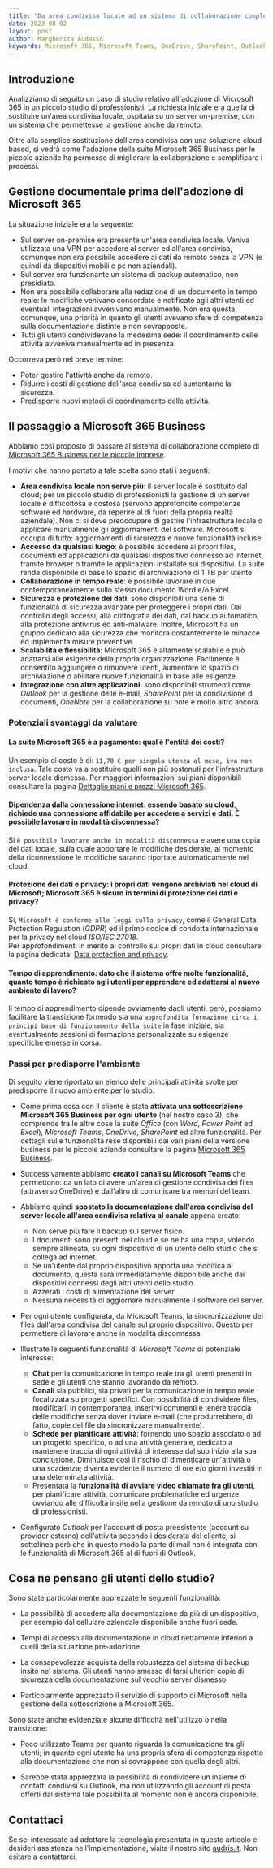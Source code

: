 ```yaml
---
title: "Da area condivisa locale ad un sistema di collaborazione completo tramite Microsoft 365"
date: 2023-08-02
layout: post
author: Margherita Audasso
keywords: Microsoft 365, Microsoft Teams, OneDrive, SharePoint, Outlook
---
```


## Introduzione

Analizziamo di seguito un caso di studio relativo all'adozione di Microsoft 365 in un piccolo studio di professionisti. La richiesta iniziale era quella di sostituire un'area condivisa locale, ospitata su un server on-premise, con un sistema che permettesse la gestione anche da remoto.

Oltre alla semplice sostituzione dell'area condivisa con una soluzione cloud based, si vedrà come l'adozione della suite Microsoft 365 Business per le piccole aziende ha permesso di migliorare la collaborazione e semplificare i processi.

## Gestione documentale prima dell'adozione di Microsoft 365

La situazione iniziale era la seguente:

- Sul server on-premise era presente un'area condivisa locale. Veniva utilizzata una VPN per accedere al server ed all'area condivisa, comunque non era possibile accedere ai dati da remoto senza la VPN (e quindi da dispositivi mobili o pc non aziendali).
- Sul server era funzionante un sistema di backup automatico, non presidiato.
- Non era possibile collaborare alla redazione di un documento in tempo reale: le modifiche venivano concordate e notificate agli altri utenti ed eventuali integrazioni avvenivano manualmente. Non era questa, comunque, una priorità in quanto gli utenti avevano sfere di competenza sulla documentazione distinte e non sovrapposte.
- Tutti gli utenti condividevano la medesima sede: il coordinamento delle attività avveniva manualmente ed in presenza.

Occorreva però nel breve termine:

- Poter gestire l'attività anche da remoto.
- Ridurre i costi di gestione dell'area condivisa ed aumentarne la sicurezza.
- Predisporre nuovi metodi di coordinamento delle attività.

## Il passaggio a Microsoft 365 Business

Abbiamo così proposto di passare al sistema di collaborazione completo di 
[Microsoft 365 Business per le piccole imprese](https://www.microsoft.com/it-it/microsoft-365/business).

I motivi che hanno portato a tale scelta sono stati i seguenti:

- **Area condivisa locale non serve più**: il server locale è sostituito dal cloud; per un piccolo studio di professionisti la gestione di un server locale è difficoltosa e costosa (servono approfondite competenze software ed hardware, da reperire al di fuori della propria realtà aziendale). Non ci si deve preoccupare di gestire l'infrastruttura locale o applicare manualmente gli aggiornamenti del software. Microsoft si occupa di tutto: aggiornamenti di sicurezza e nuove funzionalità incluse. 
- **Accesso da qualsiasi luogo**: è possibile accedere ai propri files, documenti ed applicazioni da qualsiasi dispositivo connesso ad internet, tramite browser o tramite le applicazioni installate sui dispositivi. La suite rende disponibile di base lo spazio di archiviazione di 1 TB per utente.
- **Collaborazione in tempo reale**: è possibile lavorare in due contemporaneamente sullo stesso documento Word e/o Excel.
- **Sicurezza e protezione dei dati**: sono disponibili una serie di funzionalità di sicurezza avanzate per proteggere i propri dati. Dal controllo degli accessi, alla crittografia dei dati, dal backup automatico, alla protezione antivirus ed anti-malware. Inoltre, Microsoft ha un gruppo dedicato alla sicurezza che monitora costantemente le minacce ed implementa misure preventive.
- **Scalabilità e flessibilità**: Microsoft 365 è altamente scalabile e può adattarsi alle esigenze della propria organizzazione. Facilmente è consentito aggiungere o rimuovere utenti, aumentare lo spazio di archiviazione o abilitare nuove funzionalità in base alle esigenze.
- **Integrazione con altre applicazioni**: sono disponibili strumenti come *Outlook* per la gestione delle e-mail, *SharePoint* per la condivisione di documenti, *OneNote* per la collaborazione su note e molto altro ancora.

### Potenziali svantaggi da valutare

#### La suite Microsoft 365 è a pagamento: qual è l'entità dei costi? 

Un esempio di costo è di: `11,70 € per singola utenza al mese, iva non inclusa`.
Tale costo va a sostituire quelli non più sostenuti per l'infrastruttura server locale dismessa. 
Per maggiori informazioni sui piani disponibili consultare la pagina [Dettaglio piani e prezzi Microsoft 365](https://www.microsoft.com/it-it/microsoft-365/business/compare-all-microsoft-365-business-products?market=it). 

#### Dipendenza dalla connessione internet: essendo basato su cloud, richiede una connessione affidabile per accedere a servizi e dati. È possibile lavorare in modalità disconnessa?

Si `è possibile lavorare anche in modalità disconnessa` e avere una copia dei dati locale, sulla quale apportare le modifiche desiderate, al momento della riconnessione le modifiche saranno riportate automaticamente nel cloud.

#### Protezione dei dati e privacy: i propri dati vengono archiviati nel cloud di Microsoft; Microsoft 365 è sicuro in termini di protezione dei dati e privacy?

Si, `Microsoft è conforme alle leggi sulla privacy`, come il General Data Protection Regulation (*GDPR*) ed il primo codice di condotta internazionale per la privacy nel cloud *ISO/IEC 27018*.  
Per approfondimenti in merito al controllo sui propri dati in cloud consultare la pagina dedicata: [Data protection and privacy](https://www.microsoft.com/en-us/trust-center/privacy).

#### Tempo di apprendimento: dato che il sistema offre molte funzionalità, quanto tempo è richiesto agli utenti per apprendere ed adattarsi al nuovo ambiente di lavoro?

Il tempo di apprendimento dipende ovviamente dagli utenti, però, possiamo facilitare la transizione fornendo sia una `approfondita formazione circa i principi base di funzionamento della suite` in fase iniziale, sia eventualmente sessioni di formazione personalizzate su esigenze specifiche emerse in corsa.

### Passi per predisporre l'ambiente

Di seguito viene riportato un elenco delle principali attività svolte per predisporre il nuovo ambiente per lo studio.

- Come prima cosa con il cliente è stata **attivata una sottoscrizione Microsoft 365 Business per ogni utente** (nel nostro caso 3), che comprende tra le altre cose la suite *Office* (con *Word*, *Power Point* ed *Excel*), *Microsoft Teams*, *OneDrive*, *SharePoint* ed altre funzionalità. Per dettagli sulle funzionalità rese disponibili dai vari piani della versione business per le piccole aziende consultare la pagina [Microsoft 365 Business](https://www.microsoft.com/it-it/microsoft-365/business).

- Successivamente abbiamo **creato i canali su Microsoft Teams** che permettono: da un lato di avere un'area di gestione condivisa dei files (attraverso OneDrive) e dall'altro di comunicare tra membri del team.

- Abbiamo quindi **spostato la documentazione dall'area condivisa del server locale all'area condivisa relativa al canale** appena creato:
  - Non serve più fare il backup sul server fisico.
  - I documenti sono presenti nel cloud e se ne ha una copia, volendo sempre allineata, su ogni dispositivo di un utente dello studio che si collega ad internet.
  - Se un'utente dal proprio dispositivo apporta una modifica al documento, questa sarà immediatamente disponibile anche dai dispositivi connessi degli altri utenti dello studio.
  - Azzerati i costi di alimentazione del server.
  - Nessuna necessità di aggiornare manualmente il software del server.

- Per ogni utente configurata, da Microsoft Teams, la sincronizzazione dei files dall'area condivisa del canale sul proprio dispositivo. Questo per permettere di lavorare anche in modalità disconnessa.

- Illustrate le seguenti funzionalità di *Microsoft Teams* di potenziale interesse:
  - **Chat** per la comunicazione in tempo reale tra gli utenti presenti in sede e gli utenti che stanno lavorando da remoto. 
  - **Canali** sia pubblici, sia privati per la comunicazione in tempo reale focalizzata su progetti specifici. Con possibilità di condividere files, modificarli in contemporanea, inserirvi commenti e tenere traccia delle modifiche senza dover inviare e-mail (che produrrebbero, di fatto, copie del file da sincronizzare manualmente).
  - **Schede per pianificare attività**: fornendo uno spazio associato o ad un progetto specifico, o ad una attività generale, dedicato a mantenere traccia di ogni attività di interesse dal suo inizio alla sua conclusione. Diminuisce così il rischio di dimenticare un'attività o una scadenza; diventa evidente il numero di ore e/o giorni investiti in una determinata attività.
  - Presentata la **funzionalità di avviare video chiamate fra gli utenti**, per pianificare attività, comunicare problematiche ed urgenze ovviando alle difficoltà insite nella gestione da remoto di uno studio di professionisti.

- Configurato *Outlook* per l'account di posta preesistente (account su provider esterno) dell'attività secondo i desiderata del cliente; si sottolinea però che in questo modo la parte di mail non è integrata con le funzionalità di Microsoft 365 al di fuori di Outlook.

## Cosa ne pensano gli utenti dello studio?

Sono state particolarmente apprezzate le seguenti funzionalità:

- La possibilità di accedere alla documentazione da più di un dispositivo, per esempio dal cellulare aziendale disponibile anche fuori sede.

- Tempi di accesso alla documentazione in cloud nettamente inferiori a quelli della situazione pre-adozione.

- La consapevolezza acquisita della robustezza del sistema di backup insito nel sistema. Gli utenti hanno smesso di farsi ulteriori copie di sicurezza della documentazione sul vecchio server dismesso.

- Particolarmente apprezzato il servizio di supporto di Microsoft nella gestione della sottoscrizione a Microsoft 365.

Sono state anche evidenziate alcune difficoltà nell'utilizzo o nella transizione:

- Poco utilizzato Teams per quanto riguarda la comunicazione tra gli utenti; in quanto ogni utente ha una propria sfera di competenza rispetto alla documentazione che non si sovrappone con quella degli altri.

- Sarebbe stata apprezzata la possibilità di condividere un insieme di contatti condivisi su Outlook, ma non utilizzando gli account di posta offerti dal sistema tale possibilità al momento non è ancora disponibile.

## Contattaci

Se sei interessato ad adottare la tecnologia presentata in questo articolo e desideri assistenza nell'implementazione, visita il nostro sito [audris.it](https://www.audris.it/). Non esitare a contattarci.
